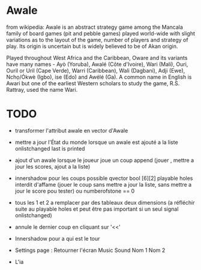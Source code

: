 # Awale

from wikipedia:
Awale is an abstract strategy game among the Mancala family of board games (pit and pebble games) played world-wide with slight variations as to the layout of the game, number of players and strategy of play. Its origin is uncertain but is widely believed to be of Akan origin.

Played throughout West Africa and the Caribbean, Oware and its variants have many names - Ayò (Yoruba), Awalé (Côte d'Ivoire), Wari (Mali), Ouri, Ouril or Uril (Cape Verde), Warri (Caribbean), Wali (Dagbani), Adji (Ewe), Nchọ/Ókwè (Igbo), ise (Edo) and Awélé (Ga). A common name in English is Awari but one of the earliest Western scholars to study the game, R.S. Rattray, used the name Wari.

# TODO

* transformer l'attribut awale en vector d'Awale

* mettre a jour l'État du monde lorsque un awale est ajouté a la liste onlistchanged last is printed

* ajout d'un awale lorsque le joueur joue un coup append (jouer , mettre a jour les scores, ajout a la liste)

* innershadow pour les coups possible
qvector bool [6][2] playable holes
interdit d'affame (jouer le coup sans mettre a jour la liste, sans mettre a jour le score pou tester) ou numberofstone == 0

* tous les 1 et 2 a remplacer par des tableaux deux dimensions (a réfléchir suite au playable holes et peut être pas important si un seul signal onlistchanged)

* annule le dernier coup en cliquant sur '<<'

* Innershadow pour a qui est le tour

* Settings page :
Retourner l'écran
Music 
Sound
Nom 1
Nom 2

* L'ia
